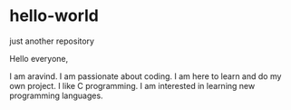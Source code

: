 # hello-world
just another repository


Hello everyone,

I am aravind. I am passionate about coding. I am here to learn and do my own project.
I like C programming. I am interested in learning new programming languages.
